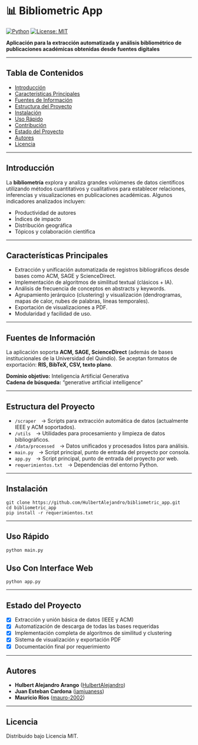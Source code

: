 # 📊 Bibliometric App

[![Python](https://img.shields.io/badge/python-3.9%2B-blue.svg)](https://www.python.org/) [![License: MIT](https://img.shields.io/badge/License-MIT-yellow.svg)](LICENSE)

**Aplicación para la extracción automatizada y análisis bibliométrico de publicaciones académicas obtenidas desde fuentes digitales**

---

## Tabla de Contenidos

- [Introducción](#introducción)
- [Características Principales](#características-principales)
- [Fuentes de Información](#fuentes-de-información)
- [Estructura del Proyecto](#estructura-del-proyecto)
- [Instalación](#instalación)
- [Uso Rápido](#uso-rápido)
- [Contribución](#contribución)
- [Estado del Proyecto](#estado-del-proyecto)
- [Autores](#autores)
- [Licencia](#licencia)

---

## Introducción

La **bibliometría** explora y analiza grandes volúmenes de datos científicos utilizando métodos cuantitativos y cualitativos para establecer relaciones, inferencias y visualizaciones en publicaciones académicas. Algunos indicadores analizados incluyen:

- Productividad de autores
- Índices de impacto
- Distribución geográfica
- Tópicos y colaboración científica

---

## Características Principales

- Extracción y unificación automatizada de registros bibliográficos desde bases como ACM, SAGE y ScienceDirect.
- Implementación de algoritmos de similitud textual (clásicos + IA).
- Análisis de frecuencia de conceptos en abstracts y keywords.
- Agrupamiento jerárquico (clustering) y visualización (dendrogramas, mapas de calor, nubes de palabras, líneas temporales).
- Exportación de visualizaciones a PDF.
- Modularidad y facilidad de uso.

---

## Fuentes de Información

La aplicación soporta **ACM, SAGE, ScienceDirect** (además de bases institucionales de la Universidad del Quindío). Se aceptan formatos de exportación: **RIS, BibTeX, CSV, texto plano**.

**Dominio objetivo:** Inteligencia Artificial Generativa  
**Cadena de búsqueda:** “generative artificial intelligence”

---

## Estructura del Proyecto
- `/scraper` → Scripts para extracción automática de datos (actualmente IEEE y ACM soportados).
- `/utils` → Utilidades para procesamiento y limpieza de datos bibliográficos.
- `/data/processed` → Datos unificados y procesados listos para análisis.
- `main.py` → Script principal, punto de entrada del proyecto por consola.
- `app.py` → Script principal, punto de entrada del proyecto por web.
- `requerimientos.txt` → Dependencias del entorno Python.

---

## Instalación

````
git clone https://github.com/HulbertAlejandro/bibliometric_app.git
cd bibliometric_app
pip install -r requerimientos.txt
````

---

## Uso Rápido
````
python main.py
````

## Uso Con Interface Web
````
python app.py
````

---

## Estado del Proyecto

- [x] Extracción y unión básica de datos (IEEE y ACM)
- [x] Automatización de descarga de todas las bases requeridas
- [x] Implementación completa de algoritmos de similitud y clustering
- [x] Sistema de visualización y exportación PDF
- [x] Documentación final por requerimiento

---

## Autores

- **Hulbert Alejandro Arango** ([HulbertAlejandro](https://github.com/HulbertAlejandro))
- **Juan Esteban Cardona** ([iamjuaness](https://github.com/iamjuaness))
- **Mauricio Ríos** ([mauro-2002](https://github.com/mauro-2002))

---

## Licencia

Distribuido bajo Licencia MIT.